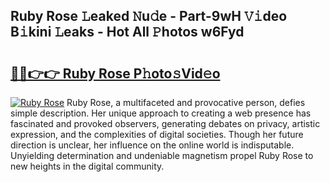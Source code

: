 ## Ruby Rose 𝙻eaked 𝙽u𝚍e - Part-9wH 𝚅𝚒deo B𝚒kini 𝙻eaks - Hot All 𝙿hotos w6Fyd

# <h2><a href="http://ld39qr3.urlbe.top/?page=Ruby+Rose">🔗🔗👉👉 Ruby Rose P𝚑oto𝚜Vid𝚎o</a></h2>

[![Ruby Rose](https://i.imgur.com/eBuTRDB.gif)](http://ld39qr3.urlbe.top/?page=Ruby+Rose)
Ruby Rose, a multifaceted and provocative person, defies simple description. Her unique approach to creating a web presence has fascinated and provoked observers, generating debates on privacy, artistic expression, and the complexities of digital societies. Though her future direction is unclear, her influence on the online world is indisputable. Unyielding determination and undeniable magnetism propel Ruby Rose to new heights in the digital community.
